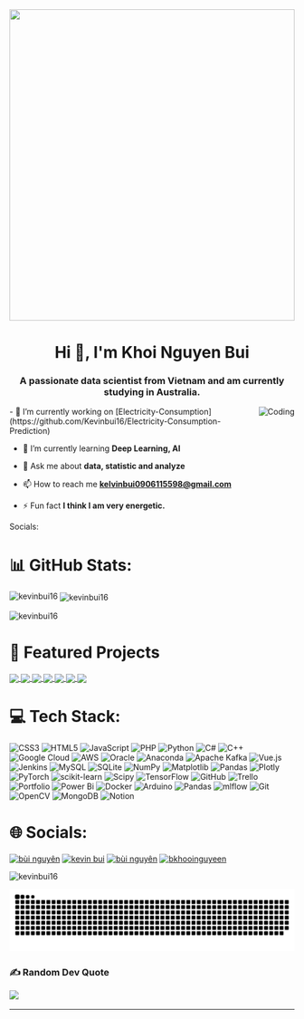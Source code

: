 <img align="center" width="100%" height="550" src="https://user-images.githubusercontent.com/75851313/151668395-5591532b-28da-46a6-9476-7c9694bcb60e.gif">
<h1 align="center">Hi 👋, I'm Khoi Nguyen Bui</h1>
<h3 align="center">A passionate data scientist from Vietnam and am currently studying in Australia.</h3>



<img align="right" alt="Coding" height="350" src="https://media4.giphy.com/media/v1.Y2lkPTc5MGI3NjExM2x2OWwwYnF2dzc3bzZoc3NrbzF5dXBkNTlubGFmZ3N6cGFuc2xjNyZlcD12MV9pbnRlcm5hbF9naWZfYnlfaWQmY3Q9Zw/FoVzfcqCDSb7zCynOp/giphy.gif">
- 🔭 I’m currently working on [Electricity-Consumption](https://github.com/Kevinbui16/Electricity-Consumption-Prediction)

- 🌱 I’m currently learning **Deep Learning, AI**

- 💬 Ask me about **data, statistic and analyze**

- 📫 How to reach me **kelvinbui0906115598@gmail.com**

- ⚡ Fun fact **I think I am very energetic.**

 Socials:



# 📊 GitHub Stats:
<p><img align="left" src="https://github-readme-stats.vercel.app/api/top-langs?username=kevinbui16&show_icons=true&locale=en&layout=compact" alt="kevinbui16" /></p>
<p>&nbsp;<img align="center" src="https://github-readme-stats.vercel.app/api?username=Kevinbui16&show_icons=true&theme=tokyonight" alt="kevinbui16" /></p>
<p><img align="center" src="https://github-readme-streak-stats.herokuapp.com/?user=kevinbui16&" alt="kevinbui16" /></p>

# 🚀 Featured Projects
<a href="https://github.com/Kevinbui16/AdventureWorks-Data-Analysis">
  <!-- Change the `github-readme-stats.anuraghazra1.vercel.app` to `github-readme-stats.vercel.app`  -->
  <img align="center" src="https://github-readme-stats.anuraghazra1.vercel.app/api/pin/?username=Kevinbui16&repo=AdventureWorks-Data-Analysis&theme=radical" />
</a>   
<a href="https://github.com/Kevinbui16/Traffic-Jam-Object-Detection">
  <!-- Change the `github-readme-stats.anuraghazra1.vercel.app` to `github-readme-stats.vercel.app`  -->
  <img align="center" src="https://github-readme-stats.anuraghazra1.vercel.app/api/pin/?username=Kevinbui16&repo=Traffic-Jam-Object-Detection&theme=dark" />
</a>

<a href="https://github.com/Kevinbui16/NutriSync">
  <!-- Change the `github-readme-stats.anuraghazra1.vercel.app` to `github-readme-stats.vercel.app`  -->
  <img align="center" src="https://github-readme-stats.anuraghazra1.vercel.app/api/pin/?username=Kevinbui16&repo=NutriSync&theme=gruvbox" />
</a>    
<a href="https://github.com/Kevinbui16/HandDraw-AI">
  <!-- Change the `github-readme-stats.anuraghazra1.vercel.app` to `github-readme-stats.vercel.app`  -->
  <img align="center" src="https://github-readme-stats.anuraghazra1.vercel.app/api/pin/?username=Kevinbui16&repo=HandDraw-AI&theme=merko" />
</a>

<a href="https://github.com/Kevinbui16/Vegetable-Detection-Deep-Learning">
  <!-- Change the `github-readme-stats.anuraghazra1.vercel.app` to `github-readme-stats.vercel.app`  -->
  <img align="center" src="https://github-readme-stats.anuraghazra1.vercel.app/api/pin/?username=Kevinbui16&repo=Vegetable-Detection-Deep-Learning&theme=highcontrast" />
</a>    
<a href="https://github.com/Kevinbui16/Stroke-Detection-ML">
  <!-- Change the `github-readme-stats.anuraghazra1.vercel.app` to `github-readme-stats.vercel.app`  -->
  <img align="center" src="https://github-readme-stats.anuraghazra1.vercel.app/api/pin/?username=Kevinbui16&repo=Stroke-Detection-ML&theme=cobalt" />
</a> 

<a href="https://github.com/Kevinbui16/Electricity-Consumption-Prediction">
  <!-- Change the `github-readme-stats.anuraghazra1.vercel.app` to `github-readme-stats.vercel.app`  -->
  <img align="center" src="https://github-readme-stats.anuraghazra1.vercel.app/api/pin/?username=Kevinbui16&repo=Electricity-Consumption-Prediction&theme=onedark" />
</a>

# 💻 Tech Stack:
![CSS3](https://img.shields.io/badge/css3-%231572B6.svg?style=for-the-badge&logo=css3&logoColor=white) ![HTML5](https://img.shields.io/badge/html5-%23E34F26.svg?style=for-the-badge&logo=html5&logoColor=white) ![JavaScript](https://img.shields.io/badge/javascript-%23323330.svg?style=for-the-badge&logo=javascript&logoColor=%23F7DF1E) ![PHP](https://img.shields.io/badge/php-%23777BB4.svg?style=for-the-badge&logo=php&logoColor=white) ![Python](https://img.shields.io/badge/python-3670A0?style=for-the-badge&logo=python&logoColor=ffdd54) ![C#](https://img.shields.io/badge/c%23-%23239120.svg?style=for-the-badge&logo=csharp&logoColor=white) ![C++](https://img.shields.io/badge/c++-%2300599C.svg?style=for-the-badge&logo=c%2B%2B&logoColor=white) ![Google Cloud](https://img.shields.io/badge/GoogleCloud-%234285F4.svg?style=for-the-badge&logo=google-cloud&logoColor=white) ![AWS](https://img.shields.io/badge/AWS-%23FF9900.svg?style=for-the-badge&logo=amazon-aws&logoColor=white) ![Oracle](https://img.shields.io/badge/Oracle-F80000?style=for-the-badge&logo=oracle&logoColor=white) ![Anaconda](https://img.shields.io/badge/Anaconda-%2344A833.svg?style=for-the-badge&logo=anaconda&logoColor=white) ![Apache Kafka](https://img.shields.io/badge/Apache%20Kafka-000?style=for-the-badge&logo=apachekafka) ![Vue.js](https://img.shields.io/badge/vue.js-%2335495e.svg?style=for-the-badge&logo=vuedotjs&logoColor=%234FC08D) ![Jenkins](https://img.shields.io/badge/jenkins-%232C5263.svg?style=for-the-badge&logo=jenkins&logoColor=white) ![MySQL](https://img.shields.io/badge/mysql-4479A1.svg?style=for-the-badge&logo=mysql&logoColor=white) ![SQLite](https://img.shields.io/badge/sqlite-%2307405e.svg?style=for-the-badge&logo=sqlite&logoColor=white) ![NumPy](https://img.shields.io/badge/numpy-%23013243.svg?style=for-the-badge&logo=numpy&logoColor=white) ![Matplotlib](https://img.shields.io/badge/Matplotlib-%23ffffff.svg?style=for-the-badge&logo=Matplotlib&logoColor=black) ![Pandas](https://img.shields.io/badge/pandas-%23150458.svg?style=for-the-badge&logo=pandas&logoColor=white) ![Plotly](https://img.shields.io/badge/Plotly-%233F4F75.svg?style=for-the-badge&logo=plotly&logoColor=white) ![PyTorch](https://img.shields.io/badge/PyTorch-%23EE4C2C.svg?style=for-the-badge&logo=PyTorch&logoColor=white) ![scikit-learn](https://img.shields.io/badge/scikit--learn-%23F7931E.svg?style=for-the-badge&logo=scikit-learn&logoColor=white) ![Scipy](https://img.shields.io/badge/SciPy-%230C55A5.svg?style=for-the-badge&logo=scipy&logoColor=%white) ![TensorFlow](https://img.shields.io/badge/TensorFlow-%23FF6F00.svg?style=for-the-badge&logo=TensorFlow&logoColor=white) ![GitHub](https://img.shields.io/badge/github-%23121011.svg?style=for-the-badge&logo=github&logoColor=white) ![Trello](https://img.shields.io/badge/Trello-%23026AA7.svg?style=for-the-badge&logo=Trello&logoColor=white) ![Portfolio](https://img.shields.io/badge/Portfolio-%23000000.svg?style=for-the-badge&logo=firefox&logoColor=#FF7139) ![Power Bi](https://img.shields.io/badge/power_bi-F2C811?style=for-the-badge&logo=powerbi&logoColor=black) ![Docker](https://img.shields.io/badge/docker-%230db7ed.svg?style=for-the-badge&logo=docker&logoColor=white) ![Arduino](https://img.shields.io/badge/-Arduino-00979D?style=for-the-badge&logo=Arduino&logoColor=white) ![Pandas](https://img.shields.io/badge/pandas-%23150458.svg?style=for-the-badge&logo=pandas&logoColor=white) ![mlflow](https://img.shields.io/badge/mlflow-%23d9ead3.svg?style=for-the-badge&logo=numpy&logoColor=blue) ![Git](https://img.shields.io/badge/git-%23F05033.svg?style=for-the-badge&logo=git&logoColor=white) ![OpenCV](https://img.shields.io/badge/opencv-%23white.svg?style=for-the-badge&logo=opencv&logoColor=white) ![MongoDB](https://img.shields.io/badge/MongoDB-%234ea94b.svg?style=for-the-badge&logo=mongodb&logoColor=white) ![Notion](https://img.shields.io/badge/Notion-%23000000.svg?style=for-the-badge&logo=notion&logoColor=white)

# 🌐 Socials:
<p align="left">
<a href="https://codepen.io/B-i-Nguy-n" target="blank"><img align="center" src="https://raw.githubusercontent.com/rahuldkjain/github-profile-readme-generator/master/src/images/icons/Social/codepen.svg" alt="bùi nguyên" height="30" width="40" /></a>
<a href="https://www.linkedin.com/in/kevin-bui-a268b5276/" target="blank"><img align="center" src="https://raw.githubusercontent.com/rahuldkjain/github-profile-readme-generator/master/src/images/icons/Social/linked-in-alt.svg" alt="kevin bui" height="30" width="40" /></a>
<a href="https://www.facebook.com/bui.nguyen.58118774/" target="blank"><img align="center" src="https://raw.githubusercontent.com/rahuldkjain/github-profile-readme-generator/master/src/images/icons/Social/facebook.svg" alt="bùi nguyên" height="30" width="40" /></a>
<a href="https://www.instagram.com/bkhooinguyeen/" target="blank"><img align="center" src="https://raw.githubusercontent.com/rahuldkjain/github-profile-readme-generator/master/src/images/icons/Social/instagram.svg" alt="bkhooinguyeen" height="30" width="40" /></a>
</p>

<p align="left"> <img src="https://komarev.com/ghpvc/?username=kevinbui16&label=Profile%20views&color=0e75b6&style=flat" alt="kevinbui16" /> </p>








![snake gif](https://github.com/Kevinbui16/Kevinbui16/blob/output/github-snake-dark.svg)















### ✍️ Random Dev Quote
![](https://quotes-github-readme.vercel.app/api?type=horizontal&theme=radical)

---



